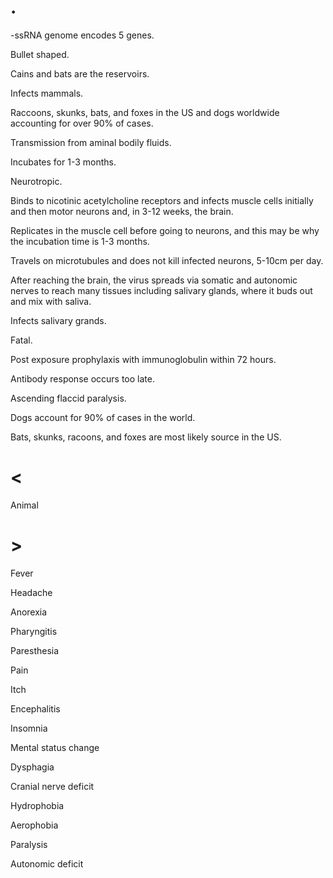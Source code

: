 # .

-ssRNA genome encodes 5 genes.

Bullet shaped.

Cains and bats are the reservoirs.

Infects mammals.

Raccoons, skunks, bats, and foxes in the US and dogs worldwide accounting for over 90% of cases.

Transmission from aminal bodily fluids.

Incubates for 1-3 months.

Neurotropic.

Binds to nicotinic acetylcholine receptors and infects muscle cells initially and then motor neurons and, in 3-12 weeks, the brain.

Replicates in the muscle cell before going to neurons, and this may be why the incubation time is 1-3 months.

Travels on microtubules and does not kill infected neurons, 5-10cm per day.

After reaching the brain, the virus spreads via somatic and autonomic nerves to reach many tissues including salivary glands, where it buds out and mix with saliva.

Infects salivary grands.

Fatal.

Post exposure prophylaxis with immunoglobulin within 72 hours.

Antibody response occurs too late.

Ascending flaccid paralysis.

Dogs account for 90% of cases in the world.

Bats, skunks, racoons, and foxes are most likely source in the US.

# <

Animal

# >

Fever

Headache

Anorexia

Pharyngitis

Paresthesia

Pain

Itch

Encephalitis

Insomnia

Mental status change

Dysphagia

Cranial nerve deficit

Hydrophobia

Aerophobia

Paralysis

Autonomic deficit
